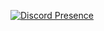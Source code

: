 [![Discord Presence](https://lanyard-profile-readme.vercel.app/api/Z0TEExt#0104
                            )](https://discord.com/users/Z0TEExt#0104)
